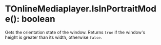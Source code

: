 # TOnlineMediaplayer.IsInPortraitMode(): boolean

Gets the orientation state of the window.
Returns `true` if the window's height is greater than its width, otherwise `false`.

